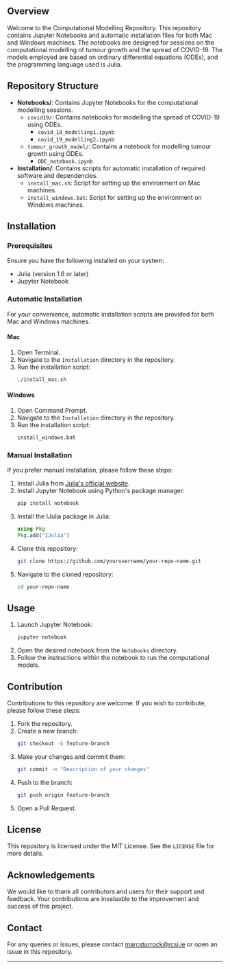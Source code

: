 ## Overview

Welcome to the Computational Modelling Repository. This repository contains Jupyter Notebooks and automatic installation files for both Mac and Windows machines. The notebooks are designed for sessions on the computational modelling of tumour growth and the spread of COVID-19. The models employed are based on ordinary differential equations (ODEs), and the programming language used is Julia.

## Repository Structure

- **Notebooks/**: Contains Jupyter Notebooks for the computational modelling sessions.
  - `covid19/`: Contains notebooks for modelling the spread of COVID-19 using ODEs.
    - `covid_19_modelling1.ipynb`
    - `covid_19_modelling2.ipynb`
  - `tumour_growth_model/`: Contains a notebook for modelling tumour growth using ODEs.
    - `ODE_notebook.ipynb`
- **Installation/**: Contains scripts for automatic installation of required software and dependencies.
  - `install_mac.sh`: Script for setting up the environment on Mac machines.
  - `install_windows.bat`: Script for setting up the environment on Windows machines.

## Installation

### Prerequisites

Ensure you have the following installed on your system:

- Julia (version 1.6 or later)
- Jupyter Notebook

### Automatic Installation

For your convenience, automatic installation scripts are provided for both Mac and Windows machines.

#### Mac

1. Open Terminal.
2. Navigate to the `Installation` directory in the repository.
3. Run the installation script:
   ```sh
   ./install_mac.sh
   ```

#### Windows

1. Open Command Prompt.
2. Navigate to the `Installation` directory in the repository.
3. Run the installation script:
   ```cmd
   install_windows.bat
   ```

### Manual Installation

If you prefer manual installation, please follow these steps:

1. Install Julia from [Julia's official website](https://julialang.org/downloads/).
2. Install Jupyter Notebook using Python's package manager:
   ```sh
   pip install notebook
   ```
3. Install the IJulia package in Julia:
   ```julia
   using Pkg
   Pkg.add("IJulia")
   ```
4. Clone this repository:
   ```sh
   git clone https://github.com/yourusername/your-repo-name.git
   ```
5. Navigate to the cloned repository:
   ```sh
   cd your-repo-name
   ```

## Usage

1. Launch Jupyter Notebook:
   ```sh
   jupyter notebook
   ```
2. Open the desired notebook from the `Notebooks` directory.
3. Follow the instructions within the notebook to run the computational models.

## Contribution

Contributions to this repository are welcome. If you wish to contribute, please follow these steps:

1. Fork the repository.
2. Create a new branch:
   ```sh
   git checkout -b feature-branch
   ```
3. Make your changes and commit them:
   ```sh
   git commit -m "Description of your changes"
   ```
4. Push to the branch:
   ```sh
   git push origin feature-branch
   ```
5. Open a Pull Request.

## License

This repository is licensed under the MIT License. See the `LICENSE` file for more details.

## Acknowledgements

We would like to thank all contributors and users for their support and feedback. Your contributions are invaluable to the improvement and success of this project.

## Contact

For any queries or issues, please contact [marcsturrock@rcsi.ie](mailto:marcsturrock@rcsi.ie) or open an issue in this repository.

---

